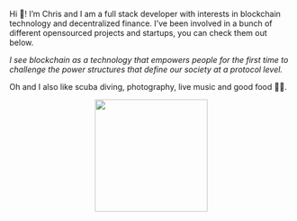 Hi 👋! I’m Chris and I am a full stack developer with interests in blockchain technology and decentralized finance. I’ve been involved in a bunch of different opensourced projects and startups, you can check them out below.

_I see blockchain as a technology that empowers people for the first time to challenge the power structures that define our society at a protocol level._ 

Oh and I also like scuba diving, photography, live music and good food 🤘🚀.


<p align="center">
  <img src="https://i.imgur.com/YOU2wcD.gif" width="200">
</p>

